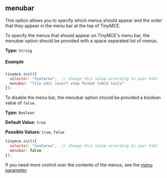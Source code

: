 ## menubar

This option allows you to specify which menus should appear and the order that they appear in the menu bar at the top of TinyMCE.

To specify the menus that should appear on TinyMCE's menu bar, the menubar option should be provided with a space separated list of menus.

**Type:** `String`

##### Example

```js
tinymce.init({
  selector: "textarea",  // change this value according to your html
  menubar: "file edit insert view format table tools"
});
```

To disable the menu bar, the menubar option should be provided a boolean value of `false`.

**Type:** `Boolean`

**Default Value:** `true`

**Possible Values:** `true`, `false`

```js
tinymce.init({
  selector: "textarea",  // change this value according to your html
  menubar: false
});
```

If you need more control over the contents of the menus, see the [menu parameter](#menu).
